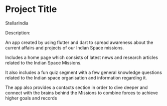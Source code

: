 
# Project Title

StellarIndia

Description:

An app created by using flutter and dart to spread awareness about the current affairs and projects of our Indian Space missions.

Includes a home page which consists of latest news and research articles related to the Indian Space Missions.

It also includes a fun quiz segment with a few general knowledge questions related to the Indian space organisation and information regarding it.

The app also provides a contacts section in order to dive deeper and connect with the brains behind the Missions to combine forces to achieve higher goals and records



